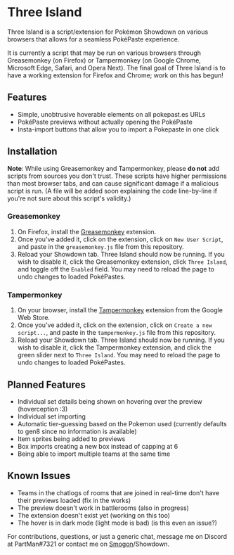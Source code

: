 # Three Island

Three Island is a script/extension for Pokémon Showdown on various browsers that allows for a seamless PokéPaste experience.

It is currently a script that may be run on various browsers through Greasemonkey (on Firefox) or Tampermonkey (on Google Chrome, Microsoft Edge, Safari, and Opera Next). The final goal of Three Island is to have a working extension for Firefox and Chrome; work on this has begun!

## Features
* Simple, unobtrusive hoverable elements on all pokepast.es URLs
* PokéPaste previews without actually opening the PokéPaste
* Insta-import buttons that allow you to import a Pokepaste in one click

## Installation

**Note**: While using Greasemonkey and Tampermonkey, please **do not** add scripts from sources you don't trust. These scripts have higher permissions than most browser tabs, and can cause significant damage if a malicious script is run. (A file will be added soon explaining the code line-by-line if you're not sure about this script's validity.)

### Greasemonkey
1. On Firefox, install the [Greasemonkey](https://addons.mozilla.org/en-US/firefox/addon/greasemonkey/) extension.
2. Once you've added it, click on the extension, click on `New User Script`, and paste in the `greasemonkey.js` file from this repository.
3. Reload your Showdown tab.
Three Island should now be running. If you wish to disable it, click the Greasemonkey extension, click `Three Island`, and toggle off the `Enabled` field. You may need to reload the page to undo changes to loaded PokéPastes.

### Tampermonkey
1. On your browser, install the [Tampermonkey](https://chrome.google.com/webstore/detail/tampermonkey/dhdgffkkebhmkfjojejmpbldmpobfkfo?hl=en) extension from the Google Web Store.
2. Once you've added it, click on the extension, click on `Create a new script...`, and paste in the `tampermonkey.js` file from this repository.
3. Reload your Showdown tab.
Three Island should now be running. If you wish to disable it, click the Tampermonkey extension, and click the green slider next to `Three Island`. You may need to reload the page to undo changes to loaded PokéPastes.

## Planned Features
* Individual set details being shown on hovering over the preview (hoverception :3)
* Individual set importing
* Automatic tier-guessing based on the Pokemon used (currently defaults to gen8 since no information is available)
* Item sprites being added to previews
* Box imports creating a new box instead of capping at 6
* Being able to import multiple teams at the same time

## Known Issues
* Teams in the chatlogs of rooms that are joined in real-time don't have their previews loaded (fix in the works)
* The preview doesn't work in battlerooms (also in progress)
* The extension doesn't exist yet (working on this too)
* The hover is in dark mode (light mode is bad) (is this even an issue?)

For contributions, questions, or just a generic chat, message me on Discord at PartMan#7321 or contact me on [Smogon](https://www.smogon.com/forums/members/partman.470255/)/Showdown.
